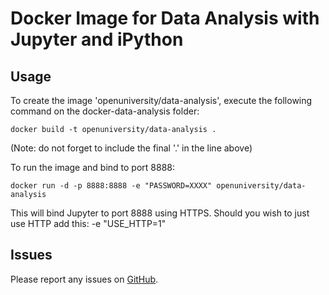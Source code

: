 Docker Image for Data Analysis with Jupyter and iPython
=======================================================

Usage
-----
To create the image 'openuniversity/data-analysis', execute the following command on the docker-data-analysis folder:  

	docker build -t openuniversity/data-analysis .
	
(Note: do not forget to include the final '.' in the line above)

To run the image and bind to port 8888:

    docker run -d -p 8888:8888 -e "PASSWORD=XXXX" openuniversity/data-analysis
    
This will bind Jupyter to port 8888 using HTTPS. Should you wish to just use HTTP add this: -e "USE_HTTP=1"

Issues
------
Please report any issues on [GitHub](https://github.com/kmi-dockerfiles/docker-data-analysis/issues).